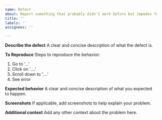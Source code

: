 ```yaml
---
name: Defect
about: Report something that probably didn't work before but impedes functionality
title: ''
labels: ''
assignees: ''

---
```


**Describe the defect**
A clear and concise description of what the defect is.

**To Reproduce**
Steps to reproduce the behavior:
1. Go to '...'
2. Click on '....'
3. Scroll down to '....'
4. See error

**Expected behavior**
A clear and concise description of what you expected to happen.

**Screenshots**
If applicable, add screenshots to help explain your problem.

**Additional context**
Add any other context about the problem here.
